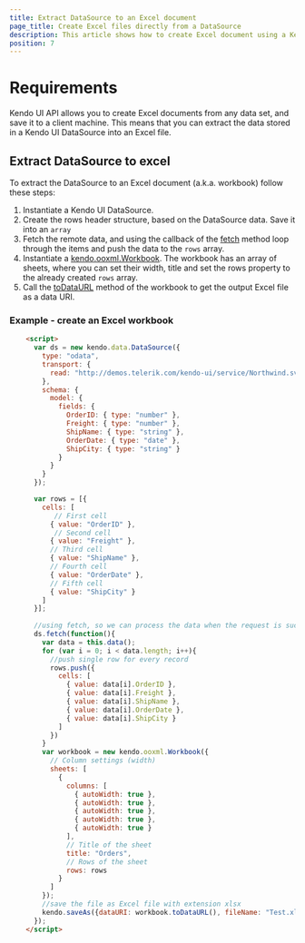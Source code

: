 ```yaml
---
title: Extract DataSource to an Excel document
page_title: Create Excel files directly from a DataSource
description: This article shows how to create Excel document using a Kendo UI DataSource
position: 7
---
```


# Requirements

Kendo UI API allows you to create Excel documents from any data set, and save it to a client machine. This means that you can extract the data stored in a Kendo UI DataSource into an Excel file.

## Extract DataSource to excel

To extract the DataSource to an Excel document (a.k.a. workbook) follow these steps:

1. Instantiate a Kendo UI DataSource.
2. Create the rows header structure, based on the DataSource data. Save it into an `array`
3. Fetch the remote data, and using the callback of the [fetch](api/javascript/data/datasource#methods-fetch) method loop through the items and push the data to the `rows` array. 
4. Instantiate a [kendo.ooxml.Workbook](/api/javascript/ooxml/workbook). The workbook has an array of sheets, where you can set their width, title and set the rows property to the already created `rows` array.
5. Call the [toDataURL](/api/javascript/ooxml/workbook#methods-toDataURL) method of the workbook to get the output Excel file as a data URI.

### Example - create an Excel workbook

```html
    <script>
      var ds = new kendo.data.DataSource({
        type: "odata",
        transport: {
          read: "http://demos.telerik.com/kendo-ui/service/Northwind.svc/Orders"
        },
        schema: {
          model: {
            fields: {
              OrderID: { type: "number" },
              Freight: { type: "number" },
              ShipName: { type: "string" },
              OrderDate: { type: "date" },
              ShipCity: { type: "string" }
            }
          }
        }
      });

      var rows = [{
        cells: [
           // First cell
          { value: "OrderID" },
           // Second cell
          { value: "Freight" },
          // Third cell
          { value: "ShipName" },
          // Fourth cell
          { value: "OrderDate" },
          // Fifth cell
          { value: "ShipCity" }
        ]
      }];
      
      //using fetch, so we can process the data when the request is successfully completed
      ds.fetch(function(){
        var data = this.data();
        for (var i = 0; i < data.length; i++){
          //push single row for every record
          rows.push({
            cells: [
              { value: data[i].OrderID },
              { value: data[i].Freight },
              { value: data[i].ShipName },
              { value: data[i].OrderDate },
              { value: data[i].ShipCity }
            ]
          }) 
        }
        var workbook = new kendo.ooxml.Workbook({
          // Column settings (width)
          sheets: [
            {
              columns: [
                { autoWidth: true },
                { autoWidth: true },
                { autoWidth: true },
                { autoWidth: true },
                { autoWidth: true }
              ],
              // Title of the sheet
              title: "Orders",
              // Rows of the sheet
              rows: rows
            }
          ]
        });
        //save the file as Excel file with extension xlsx
        kendo.saveAs({dataURI: workbook.toDataURL(), fileName: "Test.xlsx"});
      });
    </script>
```


